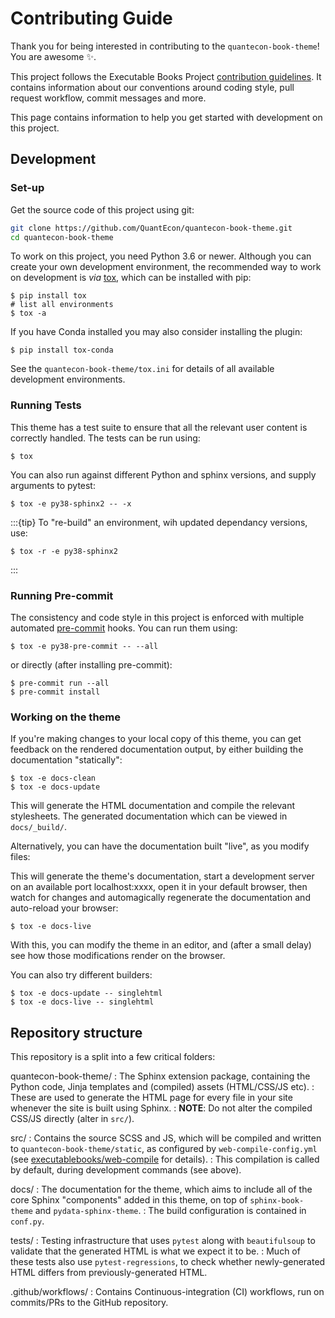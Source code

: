 # Contributing Guide

Thank you for being interested in contributing to the `quantecon-book-theme`! You
are awesome ✨.

This project follows the Executable Books Project [contribution guidelines](https://quantecon.org/en/latest/contributing.html).
It contains information about our conventions around coding style, pull request workflow, commit messages and more.

This page contains information to help you get started with development on this
project.

## Development

### Set-up

Get the source code of this project using git:

```bash
git clone https://github.com/QuantEcon/quantecon-book-theme.git
cd quantecon-book-theme
```

To work on this project, you need Python 3.6 or newer.
Although you can create your own development environment,
the recommended way to work on development is *via* [tox](https://tox.readthedocs.io), which can be installed with pip:

```console
$ pip install tox
# list all environments
$ tox -a
```

If you have Conda installed you may also consider installing the plugin:

```console
$ pip install tox-conda
```

See the `quantecon-book-theme/tox.ini` for details of all available development environments.

### Running Tests

This theme has a test suite to ensure that all the relevant user content is
correctly handled. The tests can be run using:

```console
$ tox
```

You can also run against different Python and sphinx versions, and supply arguments to pytest:

```console
$ tox -e py38-sphinx2 -- -x
```

:::{tip}
To "re-build" an environment, wih updated dependancy versions, use:

```console
$ tox -r -e py38-sphinx2
```

:::

### Running Pre-commit

The consistency and code style in this project is enforced with multiple automated [pre-commit](https://pre-commit.com) hooks.
You can run them using:

```console
$ tox -e py38-pre-commit -- --all
```

or directly (after installing pre-commit):

```console
$ pre-commit run --all
$ pre-commit install
```

### Working on the theme

If you're making changes to your local copy of this theme, you can get feedback on the rendered documentation output,
by either building the documentation "statically":

```console
$ tox -e docs-clean
$ tox -e docs-update
```

This will generate the HTML documentation and compile the relevant stylesheets.
The generated documentation which can be viewed in `docs/_build/`.

Alternatively, you can have the documentation built "live", as you modify files:

This will generate the theme's documentation, start a development server on an available port localhost:xxxx, open it in your default browser,
then watch for changes and automagically regenerate the documentation and auto-reload your browser:

```console
$ tox -e docs-live
```

With this, you can modify the theme in an editor, and (after a small delay) see
how those modifications render on the browser.

You can also try different builders:

```console
$ tox -e docs-update -- singlehtml
$ tox -e docs-live -- singlehtml
```

## Repository structure

This repository is a split into a few critical folders:

quantecon-book-theme/
: The Sphinx extension package, containing the Python code, Jinja templates and (compiled) assets (HTML/CSS/JS etc).
: These are used to generate the HTML page for every file in your site whenever the site is built using Sphinx.
: **NOTE**: Do not alter the compiled CSS/JS directly (alter in `src/`).

src/
: Contains the source SCSS and JS, which will be compiled and written to `quantecon-book-theme/static`, as configured by `web-compile-config.yml` (see [executablebooks/web-compile](https://github.com/executablebooks/web-compile) for details).
: This compilation is called by default, during development commands (see above).

docs/
: The documentation for the theme, which aims to include all of the core Sphinx "components" added in this theme, on top of `sphinx-book-theme` and `pydata-sphinx-theme`.
: The build configuration is contained in `conf.py`.

tests/
: Testing infrastructure that uses `pytest` along with `beautifulsoup` to validate
  that the generated HTML is what we expect it to be.
: Much of these tests also use `pytest-regressions`, to check whether newly-generated HTML differs from previously-generated HTML.

.github/workflows/
: Contains Continuous-integration (CI) workflows, run on commits/PRs to the GitHub repository.
